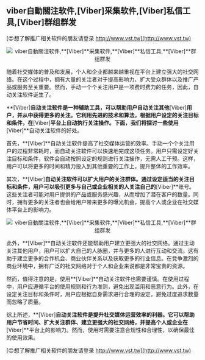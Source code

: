 ## **viber自動關注软件,**[Viber]**采集软件,**[Viber]**私信工具,**[Viber]**群组群发**

[😍想了解推广相关软件的朋友请登录 http://www.vst.tw](http://www.vst.tw)

 <center><img src="https://vst.tw/MP4/tuiguang/png/6.png" alt="viber自動關注软件,**[Viber]**采集软件,**[Viber]**私信工具,**[Viber]**群组群发"></center>

随着社交媒体的普及和发展，个人和企业都越来越重视在平台上建立强大的社交网络。在这个过程中，拥有大量的关注者对于提高影响力、扩大受众群体以及推广产品或服务至关重要。然而，手动一个个关注用户是一项费时费力的任务，因此，自动关注软件诞生了。

**[Viber]**自动关注软件是一种辅助工具，可以帮助用户自动关注其他**[Viber]**用户，并从中获得更多的关注。它利用先进的技术和算法，根据用户设定的关注目标和条件，在**[Viber]**平台上自动执行关注操作。下面，我们将探讨一些使用**[Viber]**自动关注软件的好处。

首先，**[Viber]**自动关注软件提高了社交媒体运营的效率。手动一个个关注用户的过程非常耗时，而自动关注软件可以快速地完成这项任务。用户只需设定好关注目标和条件，软件会自动按照设定的规则进行关注操作，无需人工干预。这样，用户可以将更多的时间和精力投入到其他重要的工作上，提升整体的工作效率。

其次，**[Viber]**自动关注软件可以扩大用户的关注群体。通过设定适当的关注目标和条件，用户可以吸引更多与自己或企业相关的人关注自己的**[Viber]**账号。这些关注者可能对用户提供的产品或服务感兴趣，从而增加了潜在客户的数量。同时，拥有更多的关注者也会给用户带来更多的曝光机会，提高个人或企业在社交媒体平台上的影响力。

 <center><img src="https://vst.tw/MP4/tuiguang/png/1.png" alt="viber自動關注软件,**[Viber]**采集软件,**[Viber]**私信工具,**[Viber]**群组群发"></center>

此外，**[Viber]**自动关注软件还能帮助用户建立更强大的社交网络。通过主动关注其他用户，用户可以扩大自己的人脉圈，并与更多的人进行互动和交流。这有助于建立更多的合作机会、商业伙伴关系以及获取更多的行业信息。在竞争激烈的商业环境中，拥有广泛的社交网络对于个人和企业来说都是非常宝贵的资源。

然而，值得注意的是，使用**[Viber]**自动关注软件也需要谨慎。在使用过程中，用户应遵循平台的使用规则和行为准则，避免出现滥用和恶意行为。此外，在设定关注目标和条件时，用户应根据自身需求进行合理的设定，避免过度追求数量而忽略了质量。

综上所述，**[Viber]**自动关注软件是提升社交媒体运营效率的利器。它可以帮助用户节省时间、扩大关注群体、建立更强大的社交网络，并提高个人或企业在**[Viber]**平台上的影响力。然而，使用时需要注意合规性和合理性，以确保最佳的使用效果。

[😍想了解推广相关软件的朋友请登录 http://www.vst.tw](http://www.vst.tw)



